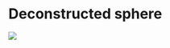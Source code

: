# Deconstructed sphere
![](https://github.com/slocknad/opengl-art/blob/main/deconstructed-sphere/deconstructed-sphere.gif?raw=true)
